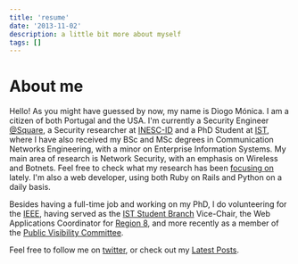 ```yaml
---
title: 'resume'
date: '2013-11-02'
description: a little bit more about myself
tags: []
---
```


<div class="page-header">
  <h1>About me</h1>
</div>

<p>Hello! As you might have guessed by now, my name is Diogo Mónica. I am a citizen of both <ux class="ptgreen">Port</ux><ux class="ptred">ugal</ux> and the <ux class="usablue">U</ux><ux class="usared">S</ux><ux class="usablue">A</ux>. I'm currently a <ux class="highlight">Security Engineer</ux> <a href="https://squareup.com/">@Square</a>, a Security researcher at <a href="http://www.inesc-id.pt/">INESC-ID</a> and a <ux class="highlight">PhD Student</ux> at <a href="http://www.ist.utl.pt">IST</a>, where I have also received my <span alt="Finished in 2007">BSc</span> and <span alt="Finished in 2009">MSc</span> degrees in Communication Networks Engineering, with a minor on Enterprise Information Systems. My main area of research is <ux class="highlight">Network Security</ux>, with an emphasis on Wireless and Botnets. Feel free to check what my research has been <a href="http://diogomonicapt.appspot.com/professional/work/">focusing on</a> lately. I'm also a web developer, using both Ruby on Rails and Python on a daily basis.</p>
<p>Besides having a full-time job and working on my PhD, I do volunteering for the <a href="http://ieee.org">IEEE</a>, having served as the <a href="http://www.ieee-ist.org">IST Student Branch</a> Vice-Chair, the Web Applications Coordinator for <a href="http://www.ieee.org/r8/">Region 8</a>, and more recently as a member of the <a href="http://www.ieee.org/about/corporate/public_visibility/index.html"> Public Visibility Committee</a>. </p>
<p>Feel free to follow me on <a href="http://twitter.com/diogomonica">twitter</a>, or check out my <a href="/latest_posts">Latest Posts</a>.</p>
